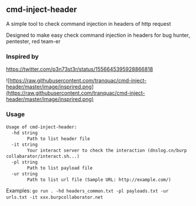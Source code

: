 ## cmd-inject-header
A simple tool to check command injection in headers of http request

Designed to make easy check command injection in headers for bug hunter, pentester, red team-er

### Inspired by
https://twitter.com/p3n73st3r/status/1556645395928866818

![https://raw.githubusercontent.com/tranquac/cmd-inject-header/master/image/insprired.png](https://raw.githubusercontent.com/tranquac/cmd-inject-header/master/image/insprired.png)
### Usage
```
Usage of cmd-inject-header:
  -hd string
        Path to list header file
  -it string
        Your interact server to check the interaction (dnslog.cn/burp collabarator/interact.sh...)
  -pl string
        Path to list payload file
  -ur string
        Path to list url file (Sample URL: http://example.com/)
```
Examples: `go run . -hd headers_common.txt -pl payloads.txt -ur urls.txt -it xxx.burpcollaborator.net`
